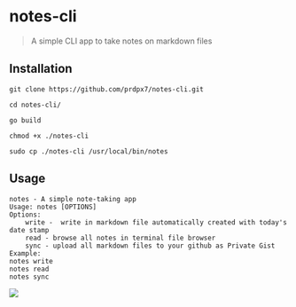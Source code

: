 # notes-cli
> A simple CLI app to take notes on markdown files

## Installation
```
git clone https://github.com/prdpx7/notes-cli.git

cd notes-cli/

go build

chmod +x ./notes-cli

sudo cp ./notes-cli /usr/local/bin/notes
```

## Usage
```
notes - A simple note-taking app
Usage: notes [OPTIONS]
Options:
	write -  write in markdown file automatically created with today's date stamp
	read - browse all notes in terminal file browser
	sync - upload all markdown files to your github as Private Gist
Example:
notes write
notes read
notes sync
```
<img src ="./notes_demo.gif">
